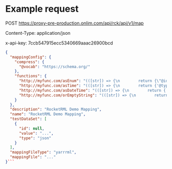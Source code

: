 # Example request


POST https://proxy-pre-production.onlim.com/api/rck/api/v1/map

Content-Type: application/json

x-api-key: 7ccb547915ecc5340669aaac26900bcd
```json
{
  "mappingConfig": {
    "compress": {
      "@vocab": "https://schema.org/"
    },
    "functions": {
      "http://myfunc.com/asEnum": "(([str]) => {\n        return {\"@id\": 'https://schema.org/' + str };\n    })",
      "http://myfunc.com/asTime": "(([str]) => {\n        return {'@type': 'http://www.w3.org/2001/XMLSchema#time', '@value': str + ':00' };\n    })",
      "http://myfunc.com/asDateTime": "(([str]) => {\n        return {'@type': 'http://www.w3.org/2001/XMLSchema#dateTime', '@value': new Date(str).toISOString() };\n    })",
      "http://myfunc.com/orEmptyString": "(([str]) => {\n        return typeof str === 'string' ? str : '';\n    })"
    }
  },
  "description": "RocketRML Demo Mapping",
  "name": "RocketRML Demo Mapping",
  "testDataSet": [
    {
      "id": null,
      "value": "...",
      "type": "json"
    }
  ],
  "mappingFileType": "yarrrml",
  "mappingFile": "..."
}```